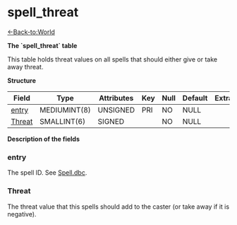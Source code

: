 # spell\_threat

[<-Back-to:World](database-world.md)

**The \`spell\_threat\` table**

This table holds threat values on all spells that should either give or take away threat.

**Structure**

| Field       | Type         | Attributes | Key | Null | Default | Extra | Comment |
|-------------|--------------|------------|-----|------|---------|-------|---------|
| [entry][1]  | MEDIUMINT(8) | UNSIGNED   | PRI | NO   | NULL    |       |         |
| [Threat][2] | SMALLINT(6)  | SIGNED     |     | NO   | NULL    |       |         |

[1]: #entry
[2]: #threat

**Description of the fields**

### entry

The spell ID. See [Spell.dbc](Spell).

### Threat

The threat value that this spells should add to the caster (or take away if it is negative).
